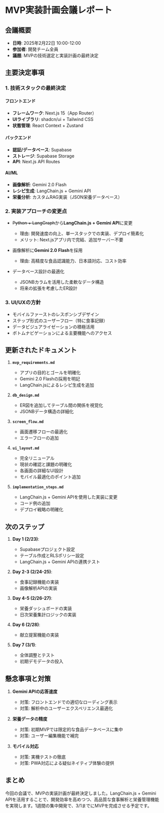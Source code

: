 # MVP実装計画会議レポート

## 会議概要
- **日時**: 2025年2月22日 10:00-12:00
- **参加者**: 開発チーム全員
- **議題**: MVPの技術選定と実装計画の最終決定

## 主要決定事項

### 1. 技術スタックの最終決定

#### フロントエンド
- **フレームワーク**: Next.js 15（App Router）
- **UIライブラリ**: shadcn/ui + Tailwind CSS
- **状態管理**: React Context + Zustand

#### バックエンド
- **認証/データベース**: Supabase
- **ストレージ**: Supabase Storage
- **API**: Next.js API Routes

#### AI/ML
- **画像解析**: Gemini 2.0 Flash
- **レシピ生成**: LangChain.js + Gemini API
- **栄養分析**: カスタムRAG実装（JSON栄養データベース）

### 2. 実装アプローチの変更点

- ~~Python + LangGraph~~から**LangChain.js + Gemini API**に変更
  - 理由: 開発速度の向上、単一スタックでの実装、デプロイ簡素化
  - メリット: Next.jsアプリ内で完結、追加サーバー不要

- 画像解析に**Gemini 2.0 Flash**を採用
  - 理由: 高精度な食品認識能力、日本語対応、コスト効率

- データベース設計の最適化
  - JSONBカラムを活用した柔軟なデータ構造
  - 将来の拡張を考慮したER設計

### 3. UI/UXの方針

- モバイルファーストのレスポンシブデザイン
- ステップ形式のユーザーフロー（特に食事記録）
- データビジュアライゼーションの積極活用
- ボトムナビゲーションによる主要機能へのアクセス

## 更新されたドキュメント

1. **`mvp_requirements.md`**
   - アプリの目的とゴールを明確化
   - Gemini 2.0 Flashの採用を明記
   - LangChain.jsによるレシピ生成を追加

2. **`db_design.md`**
   - ER図を追加してテーブル間の関係を視覚化
   - JSONBデータ構造の詳細化

3. **`screen_flow.md`**
   - 画面遷移フローの最適化
   - エラーフローの追加

4. **`ui_layout.md`**
   - 完全リニューアル
   - 現状の確認と課題の明確化
   - 各画面の詳細なUI設計
   - モバイル最適化のポイント追加

5. **`implementation_steps.md`**
   - LangChain.js + Gemini APIを使用した実装に変更
   - コード例の追加
   - デプロイ戦略の明確化

## 次のステップ

1. **Day 1 (2/23)**: 
   - Supabaseプロジェクト設定
   - テーブル作成とRLSポリシー設定
   - LangChain.js + Gemini APIの連携テスト

2. **Day 2-3 (2/24-25)**:
   - 食事記録機能の実装
   - 画像解析APIの実装

3. **Day 4-5 (2/26-27)**:
   - 栄養ダッシュボードの実装
   - 日次栄養集計ロジックの実装

4. **Day 6 (2/28)**:
   - 献立提案機能の実装

5. **Day 7 (3/1)**:
   - 全体調整とテスト
   - 初期デモデータの投入

## 懸念事項と対策

1. **Gemini APIの応答速度**
   - 対策: フロントエンドでの適切なローディング表示
   - 対策: 解析中のユーザーエクスペリエンス最適化

2. **栄養データの精度**
   - 対策: 初期MVPでは限定的な食品データベースに集中
   - 対策: ユーザー編集機能で補完

3. **モバイル対応**
   - 対策: 実機テストの徹底
   - 対策: PWA対応による疑似ネイティブ体験の提供

## まとめ

今回の会議で、MVPの実装計画が最終決定しました。LangChain.js + Gemini APIを活用することで、開発効率を高めつつ、高品質な食事解析と栄養管理機能を実現します。1週間の集中開発で、3/1までにMVPを完成させる予定です。 